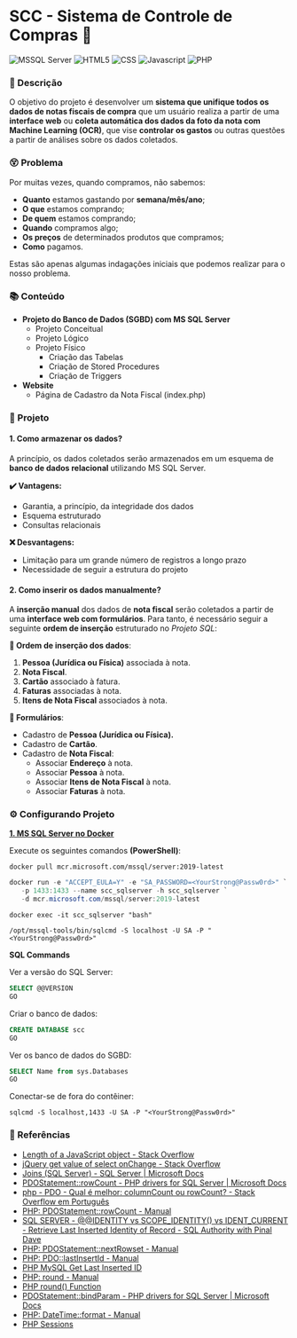 # SCC - Sistema de Controle de Compras 💸

![MSSQL Server](https://img.shields.io/badge/Microsoft%20SQL%20Server-CC2927?style=for-the-badge&logo=microsoft%20sql%20server&logoColor=white) ![HTML5](https://img.shields.io/badge/HTML5-E34F26?style=for-the-badge&logo=html5&logoColor=white) ![CSS](https://img.shields.io/badge/CSS3-1572B6?style=for-the-badge&logo=css3&logoColor=white) ![Javascript](https://img.shields.io/badge/JavaScript-323330?style=for-the-badge&logo=javascript&logoColor=F7DF1E) ![PHP](https://img.shields.io/badge/PHP-777BB4?style=for-the-badge&logo=php&logoColor=white)

### 📃 Descrição

O objetivo do projeto é desenvolver um **sistema que unifique todos os dados de notas fiscais de compra** que um usuário realiza a partir de uma **interface web** ou **coleta automática dos dados da foto da nota com Machine Learning (OCR)**, que vise **controlar os gastos** ou outras questões a partir de análises sobre os dados coletados.

### 😵 Problema

Por muitas vezes, quando compramos, não sabemos:

* **Quanto** estamos gastando por **semana/mês/ano**;
* **O que** estamos comprando;
* **De quem** estamos comprando;
* **Quando** compramos algo;
* **Os preços** de determinados produtos que compramos;
* **Como** pagamos.

Estas são apenas algumas indagações iniciais que podemos realizar para o nosso problema.

### 📚 Conteúdo

- **Projeto do Banco de Dados (SGBD) com MS SQL Server**
  - Projeto Conceitual
  - Projeto Lógico
  - Projeto Físico
    - Criação das Tabelas
    - Criação de Stored Procedures
    - Criação de Triggers
- **Website**
  - Página de Cadastro da Nota Fiscal (index.php)


### 🔨 Projeto

#### **1. Como armazenar os dados?**

A princípio, os dados coletados serão armazenados em um esquema de **banco de dados relacional** utilizando MS SQL Server.

**✔️ Vantagens:**

* Garantia, a princípio, da integridade dos dados
* Esquema estruturado
* Consultas relacionais

**❌ Desvantagens:**

* Limitação para um grande número de registros a longo prazo
* Necessidade de seguir a estrutura do projeto

#### **2. Como inserir os dados manualmente?**

A **inserção manual** dos dados de **nota fiscal** serão coletados a partir de uma **interface web com formulários**. Para tanto, é necessário seguir a seguinte **ordem de inserção** estruturado no _Projeto SQL_:

**🎲 Ordem de inserção dos dados**:

1. **Pessoa (Jurídica ou Física)** associada à nota.
2. **Nota Fiscal**.
3. **Cartão** associado à fatura.
4. **Faturas** associadas à nota.
5. **Itens de Nota Fiscal** associados à nota.

**📝 Formulários**:

* Cadastro de **Pessoa (Jurídica ou Física).**
* Cadastro de **Cartão**.
* Cadastro de **Nota Fiscal**:
  * Associar **Endereço** à nota.
  * Associar **Pessoa** à nota.
  * Associar **Itens de Nota Fiscal** à nota.
  * Associar **Faturas** à nota.

### ⚙ Configurando Projeto

**[1. MS SQL Server no Docker](https://docs.microsoft.com/pt-br/sql/linux/quickstart-install-connect-docker?view=sql-server-ver15&pivots=cs1-bash)**

Execute os seguintes comandos **(PowerShell)**:

```shell
docker pull mcr.microsoft.com/mssql/server:2019-latest
```

```PowerShell
docker run -e "ACCEPT_EULA=Y" -e "SA_PASSWORD=<YourStrong@Passw0rd>" `
   -p 1433:1433 --name scc_sqlserver -h scc_sqlserver `
   -d mcr.microsoft.com/mssql/server:2019-latest
```

```shell
docker exec -it scc_sqlserver "bash"
```

```shell
/opt/mssql-tools/bin/sqlcmd -S localhost -U SA -P "<YourStrong@Passw0rd>"
```

**SQL Commands**

Ver a versão do SQL Server:

```sql
SELECT @@VERSION
GO
```

Criar o banco de dados:

```sql
CREATE DATABASE scc
GO
```

Ver os banco de dados do SGBD:

```sql
SELECT Name from sys.Databases
GO
```

Conectar-se de fora do contêiner:

```shell
sqlcmd -S localhost,1433 -U SA -P "<YourStrong@Passw0rd>"
```

### 📖 Referências

* [Length of a JavaScript object - Stack Overflow](https://stackoverflow.com/questions/5223/length-of-a-javascript-object)
* [jQuery get value of select onChange - Stack Overflow](https://stackoverflow.com/questions/11179406/jquery-get-value-of-select-onchange)
* [Joins (SQL Server) - SQL Server | Microsoft Docs](https://docs.microsoft.com/pt-br/sql/relational-databases/performance/joins?view=sql-server-ver15)
* [PDOStatement::rowCount - PHP drivers for SQL Server | Microsoft Docs](https://docs.microsoft.com/pt-br/sql/connect/php/pdostatement-rowcount?view=sql-server-ver15)
* [php - PDO - Qual é melhor: columnCount ou rowCount? - Stack Overflow em Português](https://pt.stackoverflow.com/questions/256668/pdo-qual-é-melhor-columncount-ou-rowcount)
* [PHP: PDOStatement::rowCount - Manual](https://www.php.net/manual/pt_BR/pdostatement.rowcount.php)
* [SQL SERVER - @@IDENTITY vs SCOPE_IDENTITY() vs IDENT_CURRENT - Retrieve Last Inserted Identity of Record - SQL Authority with Pinal Dave](https://blog.sqlauthority.com/2007/03/25/sql-server-identity-vs-scope_identity-vs-ident_current-retrieve-last-inserted-identity-of-record/)
* [PHP: PDOStatement::nextRowset - Manual](https://www.php.net/manual/pt_BR/pdostatement.nextrowset.php)
* [PHP: PDO::lastInsertId - Manual](https://www.php.net/manual/pt_BR/pdo.lastinsertid.php)
* [PHP MySQL Get Last Inserted ID](https://www.w3schools.com/php/php_mysql_insert_lastid.asp)
* [PHP: round - Manual](https://www.php.net/manual/pt_BR/function.round.php)
* [PHP round() Function](https://www.w3schools.com/php/func_math_round.asp)
* [PDOStatement::bindParam - PHP drivers for SQL Server | Microsoft Docs](https://docs.microsoft.com/pt-br/sql/connect/php/pdostatement-bindparam?view=sql-server-ver15)
* [PHP: DateTime::format - Manual](https://www.php.net/manual/pt_BR/datetime.format.php)
* [PHP Sessions](https://www.w3schools.com/php/php_sessions.asp)
